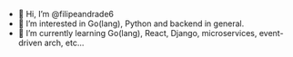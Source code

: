 - 👋 Hi, I’m @filipeandrade6
- 👀 I’m interested in Go(lang), Python and backend in general.
- 🌱 I’m currently learning Go(lang), React, Django, microservices, event-driven arch, etc...

<!---
filipeandrade6/filipeandrade6 is a ✨ special ✨ repository because its `README.md` (this file) appears on your GitHub profile.
You can click the Preview link to take a look at your changes.
--->
